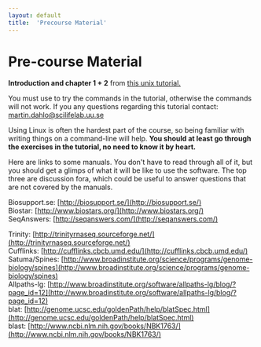 ```yaml
---
layout: default
title:  'Precourse Material'
---
```


# Pre-course Material

**Introduction and chapter 1 + 2** from [this unix tutorial.](../common/unixtut/)

You must use [](http://bellard.org/jslinux/) to try the commands in the tutorial, otherwise the commands will not work.
If you any questions regarding this tutorial contact: [martin.dahlo@scilifelab.uu.se](mailto:martin.dahlo@scilifelab.uu.se)

Using Linux is often the hardest part of the course, so being familiar with writing things on a command-line will help.
**You should at least go through the exercises in the tutorial, no need to know it by heart.**

Here are links to some manuals.
You don't have to read through all of it, but you should get a glimps of what it will be like to use the software.
The top three are discussion fora, which could be useful to answer questions that are not covered by the manuals.

Biosupport.se: [http://biosupport.se/](http://biosupport.se/)  
Biostar: [http://www.biostars.org/](http://www.biostars.org/)  
SeqAnswers: [http://seqanswers.com/](http://seqanswers.com/)  

Trinity: [http://trinityrnaseq.sourceforge.net/](http://trinityrnaseq.sourceforge.net/)  
Cufflinks: [http://cufflinks.cbcb.umd.edu/](http://cufflinks.cbcb.umd.edu/)  
Satuma/Spines: [http://www.broadinstitute.org/science/programs/genome-biology/spines](http://www.broadinstitute.org/science/programs/genome-biology/spines)  
Allpaths-lg: [http://www.broadinstitute.org/software/allpaths-lg/blog/?page_id=12](http://www.broadinstitute.org/software/allpaths-lg/blog/?page_id=12)  
blat: [http://genome.ucsc.edu/goldenPath/help/blatSpec.html](http://genome.ucsc.edu/goldenPath/help/blatSpec.html)  
blast: [http://www.ncbi.nlm.nih.gov/books/NBK1763/](http://www.ncbi.nlm.nih.gov/books/NBK1763/)  


